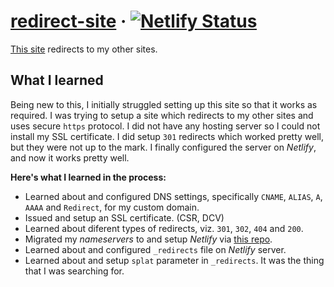 # [redirect-site](https://github.com/pr4shan7/redirect-site) &middot; [![Netlify Status](https://api.netlify.com/api/v1/badges/9727b20a-efc0-456e-9bde-6fc197a9085f/deploy-status)](https://app.netlify.com/sites/redirect-site/deploys)

[This site](https://p7x.me) redirects to my other sites.

## What I learned

Being new to this, I initially struggled setting up this site so that it works as required. I was trying to setup a site which redirects to my other sites and uses secure `https` protocol. I did not have any hosting server so I could not install my SSL certificate. I did setup `301` redirects which worked pretty well, but they were not up to the mark.
I finally configured the server on _Netlify_, and now it works pretty well.

**Here's what I learned in the process:**

* Learned about and configured DNS settings, specifically `CNAME`, `ALIAS`, `A`, `AAAA` and `Redirect`, for my custom domain.
* Issued and setup an SSL certificate. (CSR, DCV)
* Learned about diferent types of redirects, viz. `301`, `302`, `404` and `200`.
* Migrated my _nameservers_ to and setup _Netlify_ via [this repo](https://github.com/pr4shan7/redirect-site).
* Learned about and configured `_redirects` file on _Netlify_ server.
* Learned about and setup `splat` parameter in `_redirects`. It was the thing that I was searching for.
